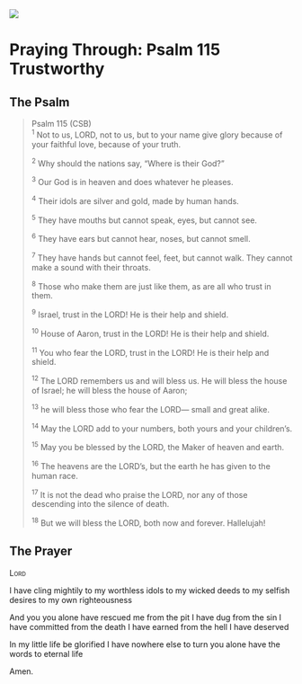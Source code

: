 <img class="intro-right" src="/images/art-paris-psalter.jpg">

# Praying Through: Psalm 115 Trustworthy

## The Psalm

>Psalm 115 (CSB)  
><sup>1</sup> Not to us, LORD, not to us, but to your name give glory because of your faithful love, because of your truth. 
>
><sup>2</sup> Why should the nations say, “Where is their God?” 
>
><sup>3</sup> Our God is in heaven and does whatever he pleases. 
>
><sup>4</sup> Their idols are silver and gold, made by human hands. 
>
><sup>5</sup> They have mouths but cannot speak, eyes, but cannot see. 
>
><sup>6</sup> They have ears but cannot hear, noses, but cannot smell. 
>
><sup>7</sup> They have hands but cannot feel, feet, but cannot walk. They cannot make a sound with their throats. 
>
><sup>8</sup> Those who make them are just like them, as are all who trust in them. 
>
><sup>9</sup> Israel, trust in the LORD! He is their help and shield. 
>
><sup>10</sup> House of Aaron, trust in the LORD! He is their help and shield. 
>
><sup>11</sup> You who fear the LORD, trust in the LORD! He is their help and shield. 
>
><sup>12</sup> The LORD remembers us and will bless us. He will bless the house of Israel; he will bless the house of Aaron; 
>
><sup>13</sup> he will bless those who fear the LORD— small and great alike. 
>
><sup>14</sup> May the LORD add to your numbers, both yours and your children’s. 
>
><sup>15</sup> May you be blessed by the LORD, the Maker of heaven and earth. 
>
><sup>16</sup> The heavens are the LORD’s, but the earth he has given to the human race. 
>
><sup>17</sup> It is not the dead who praise the LORD, nor any of those descending into the silence of death. 
>
><sup>18</sup> But we will bless the LORD, both now and forever. Hallelujah!

## The Prayer

<div style="font-variant: small-caps;">
Lord
</div>

I have cling mightily
  to my worthless idols
  to my wicked deeds
  to my selfish desires
  to my own righteousness

And you
  you alone
  have rescued me
  from the pit I have dug
  from the sin I have committed
  from the death I have earned
  from the hell I have deserved

In my little life
  be glorified
  I have nowhere else to turn
  you alone
  have the words
  to eternal life

Amen.
